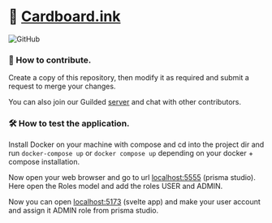 # 📄 [Cardboard.ink](https://Cardboard.ink)

![GitHub](https://img.shields.io/github/license/sohamjaiswal/cardboard?style=flat-square)

### 🐛 How to contribute.

Create a copy of this repository, then modify it as required and submit a request to merge your changes.

You can also join our Guilded [server](https://guilded.gg/CardBoard) and chat with other contributors.

### 🛠️ How to test the application.

Install Docker on your machine with compose and cd into the project dir and run `docker-compose up` or `docker compose up` depending on your docker + compose installation.

Now open your web browser and go to url [localhost:5555](http://localhost:5555) (prisma studio). Here open the Roles model and add the roles USER and ADMIN.

Now you can open [localhost:5173](http://localhost:5173) (svelte app) and make your user account and assign it ADMIN role from prisma studio.
